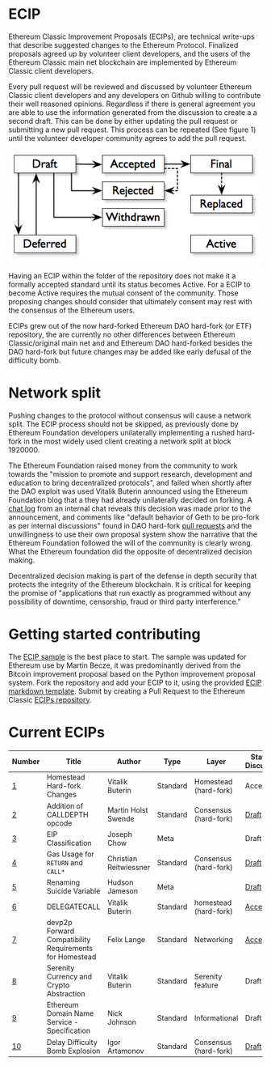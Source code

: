 # ECIP
Ethereum Classic Improvement Proposals (ECIPs), are technical write-ups that describe suggested changes to the Ethereum Protocol. Finalized proposals agreed up by volunteer client developers, and the users of the Ethereum Classic main net blockchain are implemented by Ethereum Classic client developers.

Every pull request will be reviewed and discussed by volunteer Ethereum Classic client developers and any developers on Github willing to contribute their well reasoned opinions. Regardless if there is general agreement you are able to use the information generated from the discussion to create a a second draft. This can be done by either updating the pull request or submitting a new pull request. This process can be repeated (See figure 1) until the volunteer developer community agrees to add the pull request.

![Figure 1: The cyclic process of proposal and review](./process.png "Figure 1: The process of proposal and review")

Having an ECIP within the folder of the repository does not make it a formally accepted standard until its status becomes Active. For a ECIP to become Active requires the mutual consent of the community. Those proposing changes should consider that ultimately consent may rest with the consensus of the Ethereum users.

ECIPs grew out of the now hard-forked Ethereum DAO hard-fork (or ETF) repository, the are currently no other differences between Ethereum Classic/original main net and and Ethereum DAO hard-forked besides the DAO hard-fork but future changes may be added like early defusal of the difficulty bomb.

# Network split

Pushing changes to the protocol without consensus will cause a network split. The ECIP process should not be skipped, as previously done by Ethereum Foundation developers unilaterally implementing a rushed hard-fork in the most widely used client creating a network split at block 1920000.

The Ethereum Foundation raised money from the community to work towards the "mission to promote and support research, development and education to bring decentralized protocols", and failed when shortly after the DAO exploit was used Vitalik Buterin announced using the Ethereum Foundation blog that a they had already unilaterally decided on forking. A [chat log](http://pastebin.com/raw/aMKwQcHR) from an internal chat reveals this decision was made prior to the announcement, and comments like "default behavior of Geth to be pro-fork as per internal discussions" found in DAO hard-fork [pull requests](https://github.com/ethereum/go-ethereum/pull/2814) and the unwillingness to use their own proposal system show the narrative that the Ethereum Foundation followed the will of the community is clearly wrong. What the Ethereum foundation did the opposite of decentralized decision making. 

Decentralized decision making is part of the defense in depth security that protects the integrity of the Ethereum blockchain. It is critical for keeping the promise of "applications that run exactly as programmed without any possibility of downtime, censorship, fraud or third party interference."

# Getting started contributing
The [ECIP sample](./ECIP-0000.md.sample) is the best place to start. The sample was updated for Ethereum use by Martin Becze, it was predominantly derived from the Bitcoin improvement proposal based on the Python improvement proposal system. Fork the repository and add your ECIP to it, using the provided [ECIP markdown template](ECIP-0000.md.template). Submit by creating a Pull Request to the Ethereum Classic [ECIPs repository](https://github.com/ethereumproject/ECIPs).

# Current ECIPs
| Number        |Title         | Author | Type  | Layer        | Status / Discussion |
| ------------- | ------------ | ------ | ----- | -------------| ------------------- |
| [1](ECIPS/EIP-1001.mediawiki)    | Homestead Hard-fork Changes | Vitalik Buterin | Standard | Homestead (hard-fork) | Accepted |
| [2](ECIPS/EIP-1002.mediawiki)    | Addition of CALLDEPTH opcode | Martin Holst Swende | Standard | Consensus (hard-fork) | [Draft](https://github.com/ethereum/EIPs/issues/25) |
| [3](ECIPS/EIP-1003.mediawiki)    | EIP Classification | Joseph Chow | Meta | | Draft |
| [4](ECIPS/EIP-1004.md)    | Gas Usage for `RETURN` and `CALL*` | Christian Reitwiessner | Standard | Consensus (hard-fork) | [Draft](https://github.com/ethereum/EIPs/issues/8) |
| [5](ECIPS/EIP-1005.md)    | Renaming Suicide Variable | Hudson Jameson | Meta |  | [Draft](https://github.com/ethereum/EIPs/pull/42) |
| [6](ECIPS/EIP-1006.md)    | DELEGATECALL | Vitalik Buterin | Standard | homestead (hard-fork) | [Accepted](https://github.com/ethereum/EIPs/issues/23) |
| [7](ECIPS/EIP-1007.md)    | devp2p Forward Compatibility Requirements for Homestead | Felix Lange | Standard | Networking | [Accepted](https://github.com/ethereum/EIPs/pull/49) |
| [8](ECIPS/EIP-1008.md)    | Serenity Currency and Crypto Abstraction | Vitalik Buterin | Standard | Serenity feature | Draft |
| [9](ECIPS/EIP-1009.md)    | Ethereum Domain Name Service - Specification | Nick Johnson | Standard | Informational | Draft |
| [10](ECIPS/ECIP-1010.md)    | Delay Difficulty Bomb Explosion | Igor Artamonov | Standard | Consensus (hard-fork) | [Draft](https://github.com/ethereumproject/ECIPs/issues/4) |